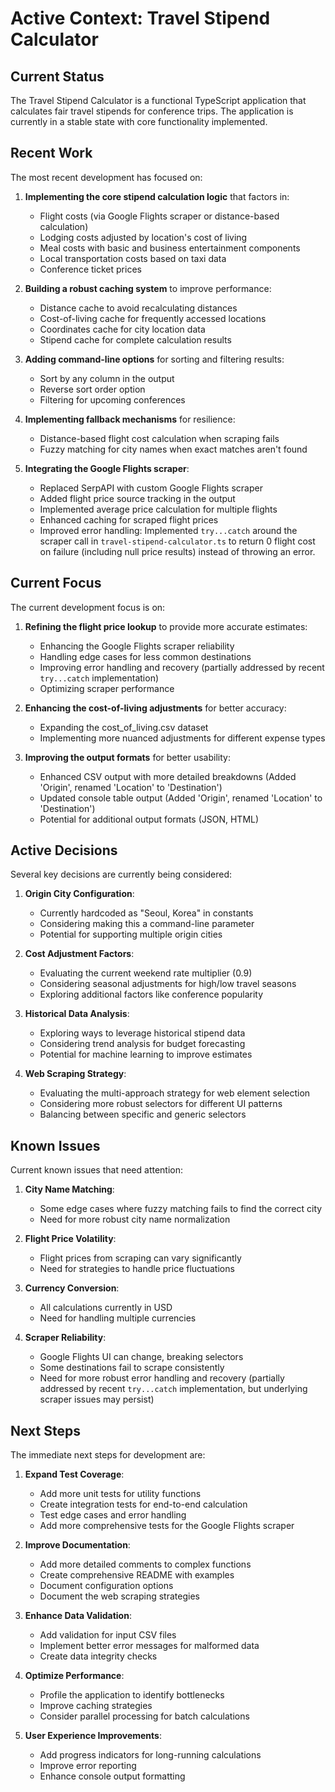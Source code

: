 # Active Context: Travel Stipend Calculator

## Current Status

The Travel Stipend Calculator is a functional TypeScript application that calculates fair travel stipends for conference trips. The application is currently in a stable state with core functionality implemented.

## Recent Work

The most recent development has focused on:

1. **Implementing the core stipend calculation logic** that factors in:

   - Flight costs (via Google Flights scraper or distance-based calculation)
   - Lodging costs adjusted by location's cost of living
   - Meal costs with basic and business entertainment components
   - Local transportation costs based on taxi data
   - Conference ticket prices

2. **Building a robust caching system** to improve performance:

   - Distance cache to avoid recalculating distances
   - Cost-of-living cache for frequently accessed locations
   - Coordinates cache for city location data
   - Stipend cache for complete calculation results

3. **Adding command-line options** for sorting and filtering results:

   - Sort by any column in the output
   - Reverse sort order option
   - Filtering for upcoming conferences

4. **Implementing fallback mechanisms** for resilience:

   - Distance-based flight cost calculation when scraping fails
   - Fuzzy matching for city names when exact matches aren't found

5. **Integrating the Google Flights scraper**:
   - Replaced SerpAPI with custom Google Flights scraper
   - Added flight price source tracking in the output
   - Implemented average price calculation for multiple flights
   - Enhanced caching for scraped flight prices
   - Improved error handling: Implemented `try...catch` around the scraper call in `travel-stipend-calculator.ts` to return 0 flight cost on failure (including null price results) instead of throwing an error.

## Current Focus

The current development focus is on:

1. **Refining the flight price lookup** to provide more accurate estimates:

   - Enhancing the Google Flights scraper reliability
   - Handling edge cases for less common destinations
   - Improving error handling and recovery (partially addressed by recent `try...catch` implementation)
   - Optimizing scraper performance

2. **Enhancing the cost-of-living adjustments** for better accuracy:

   - Expanding the cost_of_living.csv dataset
   - Implementing more nuanced adjustments for different expense types

3. **Improving the output formats** for better usability:
   - Enhanced CSV output with more detailed breakdowns (Added 'Origin', renamed 'Location' to 'Destination')
   - Updated console table output (Added 'Origin', renamed 'Location' to 'Destination')
   - Potential for additional output formats (JSON, HTML)

## Active Decisions

Several key decisions are currently being considered:

1. **Origin City Configuration**:

   - Currently hardcoded as "Seoul, Korea" in constants
   - Considering making this a command-line parameter
   - Potential for supporting multiple origin cities

2. **Cost Adjustment Factors**:

   - Evaluating the current weekend rate multiplier (0.9)
   - Considering seasonal adjustments for high/low travel seasons
   - Exploring additional factors like conference popularity

3. **Historical Data Analysis**:

   - Exploring ways to leverage historical stipend data
   - Considering trend analysis for budget forecasting
   - Potential for machine learning to improve estimates

4. **Web Scraping Strategy**:
   - Evaluating the multi-approach strategy for web element selection
   - Considering more robust selectors for different UI patterns
   - Balancing between specific and generic selectors

## Known Issues

Current known issues that need attention:

1. **City Name Matching**:

   - Some edge cases where fuzzy matching fails to find the correct city
   - Need for more robust city name normalization

2. **Flight Price Volatility**:

   - Flight prices from scraping can vary significantly
   - Need for strategies to handle price fluctuations

3. **Currency Conversion**:

   - All calculations currently in USD
   - Need for handling multiple currencies

4. **Scraper Reliability**:
   - Google Flights UI can change, breaking selectors
   - Some destinations fail to scrape consistently
   - Need for more robust error handling and recovery (partially addressed by recent `try...catch` implementation, but underlying scraper issues may persist)

## Next Steps

The immediate next steps for development are:

1. **Expand Test Coverage**:

   - Add more unit tests for utility functions
   - Create integration tests for end-to-end calculation
   - Test edge cases and error handling
   - Add more comprehensive tests for the Google Flights scraper

2. **Improve Documentation**:

   - Add more detailed comments to complex functions
   - Create comprehensive README with examples
   - Document configuration options
   - Document the web scraping strategies

3. **Enhance Data Validation**:

   - Add validation for input CSV files
   - Implement better error messages for malformed data
   - Create data integrity checks

4. **Optimize Performance**:

   - Profile the application to identify bottlenecks
   - Improve caching strategies
   - Consider parallel processing for batch calculations

5. **User Experience Improvements**:
   - Add progress indicators for long-running calculations
   - Improve error reporting
   - Enhance console output formatting
